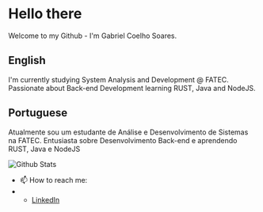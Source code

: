 # Hello there

Welcome to my Github - I'm Gabriel Coelho Soares.

## English

I'm currently studying System Analysis and Development @ FATEC. Passionate about Back-end Development learning RUST, Java and NodeJS.

## Portuguese

Atualmente sou um estudante de Análise e Desenvolvimento de Sistemas na FATEC. Entusiasta sobre Desenvolvimento Back-end e aprendendo RUST, Java e NodeJS

![Github Stats](https://github-readme-stats.vercel.app/api?username=gabrielcoelho&theme=gruvbox&show_icons=true&count_private=true)

- 📫 How to reach me:
- - [LinkedIn](https://www.linkedin.ceoelhosb/)

<!--
**GabrielCoelho/GabrielCoelho** is a ✨ _special_ ✨ repository because its `README.md` (this file) appears on your GitHub profile.

Here are some ideas to get you started:

- 🔭 I’m currently working on ...
- 🌱 I’m currently learning ...
- 👯 I’m looking to collaborate on ...
- 🤔 I’m looking for help with ...
- 💬 Ask me about ...
- 📫 How to reach me: ...
- 😄 Pronouns: ...
- ⚡ Fun fact: ...
-->
